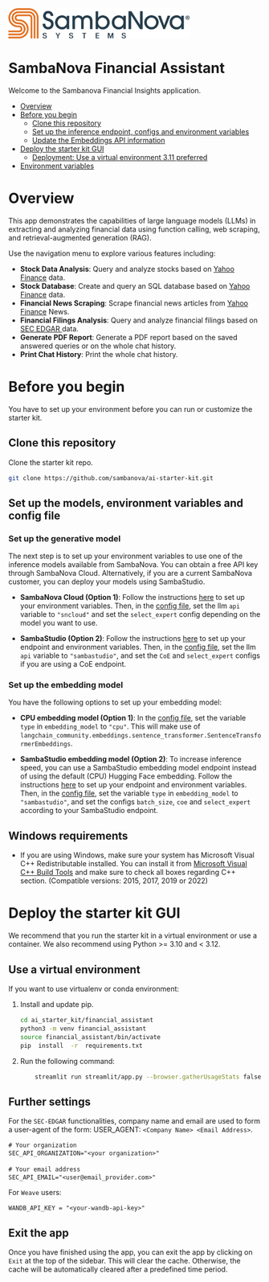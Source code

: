 
<a href="https://sambanova.ai/">
<picture>
 <source media="(prefers-color-scheme: dark)" srcset="../../../images/SambaNova-light-logo-1.png" height="60">
  <img alt="SambaNova logo" src="./../images/SambaNova-dark-logo-1.png" height="60">
</picture>
</a>

SambaNova Financial Assistant
======================

Welcome to the Sambanova Financial Insights application.

- [Overview](#overview)
- [Before you begin](#before-you-begin)
    - [Clone this repository](#clone-this-repository)
    - [Set up the inference endpoint, configs and environment variables](#set-up-the-inference-endpoint-configs-and-environment-variables)
    - [Update the Embeddings API information](#update-the-embeddings-api-information)
- [Deploy the starter kit GUI](#deploy-the-starter-kit-gui)
    - [Deployment: Use a virtual environment 3.11 preferred](#workshop-deployment-use-a-virtual-environment-311-preferred)
- [Environment variables](#environment-variables)

# Overview

This app demonstrates the capabilities of large language models (LLMs)
in extracting and analyzing financial data using function calling, web scraping,
and retrieval-augmented generation (RAG).

Use the navigation menu to explore various features including:

- **Stock Data Analysis**: Query and analyze stocks based on
    <a href="https://pypi.org/project/yfinance/" target="_blank">Yahoo Finance</a> data.
- **Stock Database**: Create and query an SQL database based on
    <a href="https://pypi.org/project/yfinance/" target="_blank">Yahoo Finance</a> data.
- **Financial News Scraping**: Scrape financial news articles from 
    <a href="https://uk.finance.yahoo.com/" target="_blank">Yahoo Finance</a> News.
- **Financial Filings Analysis**: Query and analyze financial filings based on 
     <a href="https://www.sec.gov/edgar/search/" target="_blank">SEC EDGAR </a> data.
- **Generate PDF Report**: Generate a PDF report based on the saved answered queries
    or on the whole chat history.
- **Print Chat History**: Print the whole chat history.

# Before you begin

You have to set up your environment before you can run or customize the starter kit.

## Clone this repository

Clone the starter kit repo.

```bash
git clone https://github.com/sambanova/ai-starter-kit.git
```

## Set up the models, environment variables and config file

### Set up the generative model

The next step is to set up your environment variables to use one of the inference models available from SambaNova. You can obtain a free API key through SambaNova Cloud. Alternatively, if you are a current SambaNova customer, you can deploy your models using SambaStudio.

- **SambaNova Cloud (Option 1)**: Follow the instructions [here](../README.md#use-sambanova-cloud-option-1) to set up your environment variables.
    Then, in the [config file](./config.yaml), set the llm `api` variable to `"sncloud"` and set the `select_expert` config depending on the model you want to use.

- **SambaStudio (Option 2)**: Follow the instructions [here](../README.md#use-sambastudio-option-2) to set up your endpoint and environment variables.
    Then, in the [config file](./config.yaml), set the llm `api` variable to `"sambastudio"`, and set the `CoE` and `select_expert` configs if you are using a CoE endpoint.

### Set up the embedding model

You have the following options to set up your embedding model:

* **CPU embedding model (Option 1)**: In the [config file](./config.yaml), set the variable `type` in `embedding_model` to `"cpu"`.
This will make use of `langchain_community.embeddings.sentence_transformer.SentenceTransformerEmbeddings`.

* **SambaStudio embedding model (Option 2)**: To increase inference speed, you can use a SambaStudio embedding model endpoint instead of using the default (CPU) Hugging Face embedding. Follow the instructions [here](../README.md#use-sambastudio-embedding-option-2) to set up your endpoint and environment variables. Then, in the [config file](./config.yaml), set the variable `type` in `embedding_model` to `"sambastudio"`, and set the configs `batch_size`, `coe` and `select_expert` according to your SambaStudio endpoint.

## Windows requirements

- If you are using Windows, make sure your system has Microsoft Visual C++ Redistributable installed. You can install it from [Microsoft Visual C++ Build Tools](https://visualstudio.microsoft.com/visual-cpp-build-tools/) and make sure to check all boxes regarding C++ section. (Compatible versions: 2015, 2017, 2019 or 2022)

# Deploy the starter kit GUI

We recommend that you run the starter kit in a virtual environment or use a container. We also recommend using Python >= 3.10 and < 3.12.

## Use a virtual environment

If you want to use virtualenv or conda environment:

1. Install and update pip.

    ```bash
    cd ai_starter_kit/financial_assistant
    python3 -m venv financial_assistant
    source financial_assistant/bin/activate
    pip  install  -r  requirements.txt
    ```

2. Run the following command:

    ```bash
        streamlit run streamlit/app.py --browser.gatherUsageStats false 
    ```

## Further settings

For the `SEC-EDGAR` functionalities, company name and email are used to form a user-agent of the form:
USER_AGENT: ```<Company Name> <Email Address>```.

```
# Your organization
SEC_API_ORGANIZATION="<your organization>"

# Your email address
SEC_API_EMAIL="<user@email_provider.com>"
```

For `Weave` users:
```
WANDB_API_KEY = "<your-wandb-api-key>"
```

## Exit the app
Once you have finished using the app, you can exit the app by clicking on `Exit` at the top of the sidebar.
This will clear the cache.
Otherwise, the cache will be automatically cleared after a predefined time period.
